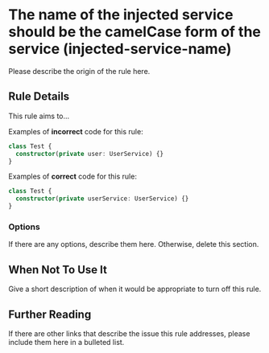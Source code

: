 # The name of the injected service should be the camelCase form of the service (injected-service-name)

Please describe the origin of the rule here.

## Rule Details

This rule aims to...

Examples of **incorrect** code for this rule:

```ts
class Test {
  constructor(private user: UserService) {}
}
```

Examples of **correct** code for this rule:

```ts
class Test {
  constructor(private userService: UserService) {}
}
```

### Options

If there are any options, describe them here. Otherwise, delete this section.

## When Not To Use It

Give a short description of when it would be appropriate to turn off this rule.

## Further Reading

If there are other links that describe the issue this rule addresses, please include them here in a bulleted list.
